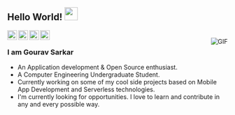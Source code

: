 ## Hello World! <img src="https://raw.githubusercontent.com/iampavangandhi/iampavangandhi/master/gifs/Hi.gif" width="30px"></h2>

<a href="https://twitter.com/GouravS52630387">
  <img align="left" alt="Gourav's Twitter" width="22px" src="https://cdn.jsdelivr.net/npm/simple-icons@v3/icons/twitter.svg" />
</a>
<a href="https://www.linkedin.com/in/gourav-sarkar-439026191//">
  <img align="left" alt="Gourav's Linkdein" width="22px" src="https://cdn.jsdelivr.net/npm/simple-icons@v3/icons/linkedin.svg" />
</a>
<a href="https://github.com/Gourav2000">
  <img align="left" alt="Gourav's Github" width="22px" src="https://cdn.jsdelivr.net/npm/simple-icons@v3/icons/github.svg" />
</a>
<a href="https://www.hackerrank.com/sarkargourav000">
  <img align="left" alt="Ajay's Hackerrank" width="22px" src="https://cdn.jsdelivr.net/npm/simple-icons@v3/icons/hackerrank.svg" />
</a>
<br />
<img align="right" alt="GIF" src="https://media2.giphy.com/media/6heBQSjt2IoA8/giphy.gif?cid=ecf05e472f30c733da45797cd3588b4ae0905053fefb7e54&rid=giphy.gif" />

### I am Gourav Sarkar
- An Application development & Open Source enthusiast.
- A Computer Engineering Undergraduate Student. 
- Currently working on some of my cool side projects based on Mobile App Development and Serverless technologies.
- I'm currently looking for opportunities. I love to learn and contribute in any and every possible way.
